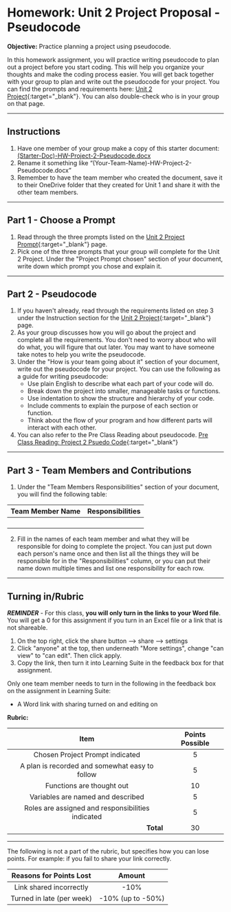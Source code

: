 # Homework: Unit 2 Project Proposal - Pseudocode

**Objective:** Practice planning a project using pseudocode.

In this homework assignment, you will practice writing pseudocode to plan out a project before you start coding. This will help you organize your thoughts and make the coding process easier. You will get back together with your group to plan and write out the pseudocode for your project. You can find the prompts and requirements here: [Unit 2 Project](https://byu-cce270.readthedocs.io/en/latest/unit2/06_unit2_project/u2_pro_prompt/){:target="_blank"}. You can also double-check who is in your group on that page. 

---

## Instructions

1. Have one member of your group make a copy of this starter document: [(Starter-Doc)-HW-Project-2-Pseudocode.docx](%28Starter-Doc%29-HW-Project-2-Pseudocode.docx)
2. Rename it something like “(Your-Team-Name)-HW-Project-2-Pseudocode.docx”
3. Remember to have the team member who created the document, save it to their OneDrive folder that they created for Unit 1 and share it with the other team members.

---

## Part 1 - Choose a Prompt

1. Read through the three prompts listed on the [Unit 2 Project Prompt](https://byu-cce270.readthedocs.io/en/latest/unit2/06_unit2_project/u2_pro_prompt/#the-prompts){:target="_blank"} page.
2. Pick one of the three prompts that your group will complete for the Unit 2 Project. Under the "Project Prompt chosen" section of your document, write down which prompt you chose and explain it.

---

## Part 2 - Pseudocode

1. If you haven't already, read through the requirements listed on step 3 under the Instruction section for the [Unit 2 Project](https://byu-cce270.readthedocs.io/en/latest/unit2/06_unit2_project/u2_pro_prompt/#instructions){:target="_blank"} page.
2. As your group discusses how you will go about the project and complete all the requirements. You don't need to worry about who will do what, you will figure that out later.  You may want to have someone take notes to help you write the pseudocode. 
3. Under the "How is your team going about it" section of your document, write out the pseudocode for your project. You can use the following as a guide for writing pseudocode:
     - Use plain English to describe what each part of your code will do.
     - Break down the project into smaller, manageable tasks or functions.
     - Use indentation to show the structure and hierarchy of your code.
     - Include comments to explain the purpose of each section or function.
     - Think about the flow of your program and how different parts will interact with each other.
4. You can also refer to the Pre Class Reading about pseudocode. [Pre Class Reading: Project 2 Psuedo Code](https://builtin.com/data-science/pseudocode){:target="_blank"}

---

## Part 3 - Team Members and Contributions

1. Under the "Team Members Responsibilities" section of your document, you will find the following table:

| Team Member Name | Responsibilities |
|------------------|------------------|
|                  |                  |
|                  |                  |
|                  |                  |
|                  |                  |

2. Fill in the names of each team member and what they will be responsible for doing to complete the project. You can just put down each person's name once and then list all the things they will be responsible for in the "Responsibilities" column, or you can put their name down multiple times and list one responsibility for each row.

---

## Turning in/Rubric

**_REMINDER_** - For this class, **you will only turn in the links to your Word file**. You will get a 0 for this assignment if you turn in an Excel file or a link that is not shareable. 

1. On the top right, click the share button --> share --> settings
2. Click "anyone" at the top, then underneath "More settings", change "can view" to "can edit". Then click apply. 
3. Copy the link, then turn it into Learning Suite in the feedback box for that assignment.

Only one team member needs to turn in the following in the feedback box on the assignment in Learning Suite:
   - A Word link with sharing turned on and editing on

**Rubric:**

|                         Item                         | Points Possible |
|:----------------------------------------------------:|:---------------:|
|           Chosen Project Prompt indicated            |        5        |
|    A plan is recorded and somewhat easy to follow    |        5        |
|              Functions are thought out               |       10        |
|          Variables are named and described           |        5        |
|  Roles are assigned and responsibilities indicated   |        5        |
|    <div style="text-align: right">**Total**</div>    |       30        |

---

The following is not a part of the rubric, but specifies how you can lose points. For example: if you fail to share your link correctly.

| **Reasons for Points Lost** |    **Amount**     |  
|:---------------------------:|:-----------------:|
|   Link shared incorrectly   |       -10%        |
|  Turned in late (per week)  | -10% (up to -50%) |
